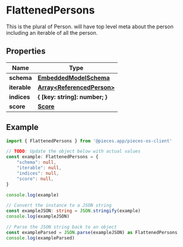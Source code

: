 
# FlattenedPersons

This is the plural of Person. will have top level meta about the person including an iterable of all the person.

## Properties

Name | Type
------------ | -------------
**schema** | [**EmbeddedModelSchema**](EmbeddedModelSchema)
**iterable** | [**Array&lt;ReferencedPerson&gt;**](ReferencedPerson)
**indices** | **\{ [key: string]: number; \}**
**score** | [**Score**](Score)

## Example

```typescript
import { FlattenedPersons } from '@pieces.app/pieces-os-client'

// TODO: Update the object below with actual values
const example: FlattenedPersons = {
    "schema": null,
    "iterable": null,
    "indices": null,
    "score": null,
}

console.log(example)

// Convert the instance to a JSON string
const exampleJSON: string = JSON.stringify(example)
console.log(exampleJSON)

// Parse the JSON string back to an object
const exampleParsed = JSON.parse(exampleJSON) as FlattenedPersons
console.log(exampleParsed)
```


